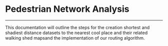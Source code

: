 # Pedestrian Network Analysis

---

This documentation will outline the steps for the creation shortest and shadiest distance datasets to the nearest cool place and their related walking shed mapsand the implementation of our routing algorithm.  

